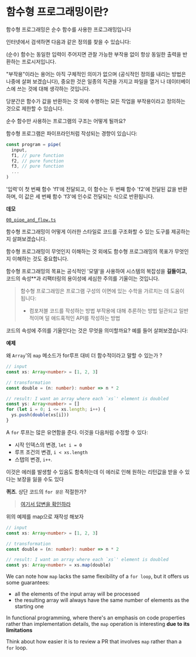 
# 함수형 프로그래밍이란?

함수형 프로그래밍은 순수 함수를 사용한 프로그래밍입니다

인터넷에서 검색하면 다음과 같은 정의를 찾을 수 있습니다:

(순수) 함수는 동일한 입력이 주어지면 관찰 가능한 부작용 없이 항상 동일한 출력을 반환하는 프로시저입니다.

"부작용"이라는 용어는 아직 구체적인 의미가 없으며 (공식적인 정의를 내리는 방법은 나중에 살펴 보겠습니다), 중요한 것은 일종의 직관을 가지고 파일을 열거 나 데이터베이스에 쓰는 것에 대해 생각하는 것입니다.

당분간은 함수가 값을 반환하는 것 외에 수행하는 모든 작업을 부작용이라고 정의하는 것으로 제한할 수 있습니다.

순수 함수만 사용하는 프로그램의 구조는 어떻게 될까요?

함수형 프로그램은 파이프라인처럼 작성되는 경향이 있습니다:

```ts
const program = pipe(
  input,
  f1, // pure function
  f2, // pure function
  f3, // pure function
  ...
)
```
'입력'이 첫 번째 함수 'f1'에 전달되고, 이 함수는 두 번째 함수 'f2'에 전달된 값을 반환하며, 이 값은 세 번째 함수 'f3'에 인수로 전달되는 식으로 반환됩니다.

**데모**

[`00_pipe_and_flow.ts`](src/00_pipe_and_flow.ts)

함수형 프로그래밍이 어떻게 이러한 스타일로 코드를 구조화할 수 있는 도구를 제공하는지 살펴보겠습니다.

함수형 프로그래밍이 무엇인지 이해하는 것 외에도 함수형 프로그래밍의 목표가 무엇인지 이해하는 것도 중요합니다.

함수형 프로그래밍의 목표는 공식적인 '모델'을 사용하여 시스템의 복잡성을 **길들이고**, 코드의 속성**과 리팩터링의 용이성에 세심한 주의를 기울이는 것입니다.

> 함수형 프로그래밍은 프로그램 구성의 이면에 있는 수학을 가르치는 데 도움이 됩니다:
>
> - 컴포저블 코드를 작성하는 방법
> 부작용에 대해 추론하는 방법
> 일관되고 일반적이며 덜 애드혹적인 API를 작성하는 방법

코드의 속성에 주의를 기울인다는 것은 무엇을 의미할까요? 예를 들어 살펴보겠습니다:

**예제**

왜 `Array`'의 `map` 메소드가 for루프 대비 더 함수적이라고 말할 수 있는가 ?

```ts
// input
const xs: Array<number> = [1, 2, 3]

// transformation
const double = (n: number): number => n * 2

// result: I want an array where each `xs`' element is doubled
const ys: Array<number> = []
for (let i = 0; i <= xs.length; i++) {
  ys.push(double(xs[i]))
}
```

A `for` 루프는 많은 유연함을 준다. 이것을 다음처럼 수정할 수 있다:

- 시작 인덱스의 변경, `let i = 0`
- 루프 조건의 변경, `i < xs.length`
- 스탭의 변경, `i++`.

이것은 에러를 발생할 수 있음도 함축하는데 이 에러로 인해 원하는 리턴값을 받을 수 있다는 보장을 잃을 수도 있다


**퀴즈**.  상단 코드의 `for 문은` 적절한가?

> [여기서 답변을 확인하라](src/quiz-answers/for-loop.md)

위의 예제를 map으로 재작성 해보자

```ts
// input
const xs: Array<number> = [1, 2, 3]

// transformation
const double = (n: number): number => n * 2

// result: I want an array where each `xs`' element is doubled
const ys: Array<number> = xs.map(double)
```

We can note how `map` lacks the same flexibility of a `for loop`, but it offers us some guarantees:

- all the elements of the input array will be processed
- the resulting array will always have the same number of elements as the starting one

In functional programming, where there's an emphasis on code properties rather than implementation details, the `map` operation is interesting **due to its limitations**

Think about how easier it is to review a PR that involves `map` rather than a `for` loop.
